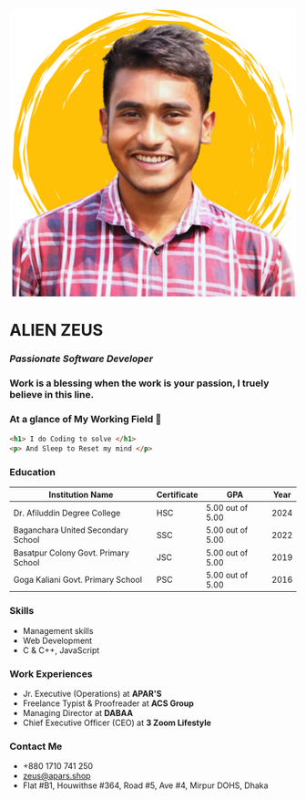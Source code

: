 ![Alien Zeus](zeus.png)
# **ALIEN ZEUS**
### **_Passionate Software Developer_**


### **Work is a blessing when the work is your passion, I truely believe in this line.**

### At a glance of My Working Field  🤗
```html
<h1> I do Coding to solve </h1>
<p> And Sleep to Reset my mind </p>
```
### **Education** ##

| Institution Name | Certificate | GPA| Year |
|-------------|-------------|-----|------|
| Dr. Afiluddin Degree College | HSC | 5.00 out of 5.00 | 2024 |
|Baganchara United Secondary School|SSC|5.00 out of 5.00 | 2022 |
| Basatpur Colony Govt. Primary School | JSC|5.00 out of 5.00 | 2019|
| Goga Kaliani Govt. Primary School | PSC | 5.00 out of 5.00 | 2016

### **Skills**
- Management skills
- Web Development
- C & C++, JavaScript

### **Work Experiences**
- Jr. Executive (Operations) at **APAR'S**
- Freelance Typist & Proofreader at **ACS Group**
- Managing Director at **DABAA**
- Chief Executive Officer (CEO) at **3 Zoom Lifestyle**

### **Contact Me**
- +880 1710 741 250
- zeus@apars.shop
- Flat #B1, Houwithse #364, Road #5, Ave #4, Mirpur DOHS, Dhaka


